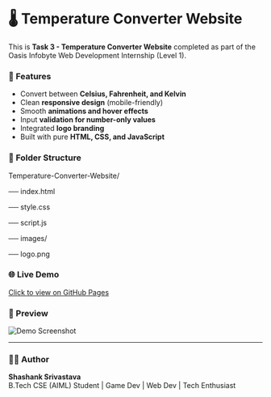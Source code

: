 # 🌡️ Temperature Converter Website

This is **Task 3 - Temperature Converter Website** completed as part of the Oasis Infobyte Web Development Internship (Level 1).

### 🚀 Features
- Convert between **Celsius, Fahrenheit, and Kelvin**
- Clean **responsive design** (mobile-friendly)
- Smooth **animations and hover effects**
- Input **validation for number-only values**
- Integrated **logo branding**
- Built with pure **HTML, CSS, and JavaScript**

### 📁 Folder Structure
Temperature-Converter-Website/

── index.html

── style.css

── script.js

── images/

 ── logo.png

 
### 🌐 Live Demo
[Click to view on GitHub Pages](https://genuineinsaan.github.io/Temperature-Converter-Website/)

### 📸 Preview
![Demo Screenshot](<img width="1919" height="866" alt="Screenshot 2025-07-17 203916" src="https://github.com/user-attachments/assets/8e9e5590-28a3-4a81-91c2-4d6aea6bb3ab" />
)

---

### 🧑‍💻 Author
**Shashank Srivastava**  
B.Tech CSE (AIML) Student | Game Dev | Web Dev | Tech Enthusiast
